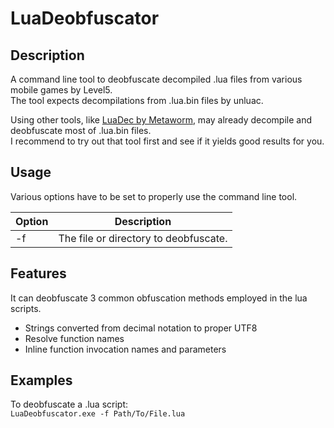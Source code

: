 # LuaDeobfuscator

## Description

A command line tool to deobfuscate decompiled .lua files from various mobile games by Level5.<br>
The tool expects decompilations from .lua.bin files by unluac.

Using other tools, like [LuaDec by Metaworm](https://luadec.metaworm.site/), may already decompile and deobfuscate most of .lua.bin files.<br>
I recommend to try out that tool first and see if it yields good results for you.

## Usage

Various options have to be set to properly use the command line tool.

| Option | Description |
| - | - |
| -f | The file or directory to deobfuscate. |

## Features

It can deobfuscate 3 common obfuscation methods employed in the lua scripts.
- Strings converted from decimal notation to proper UTF8
- Resolve function names
- Inline function invocation names and parameters

## Examples

To deobfuscate a .lua script:<br>
```LuaDeobfuscator.exe -f Path/To/File.lua```
